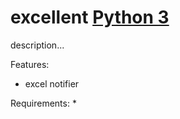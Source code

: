 # excellent [Python 3](https://img.shields.io/badge/python-3-blue.svg)

description...

Features: 
* excel notifier

Requirements:
* 
